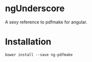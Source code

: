 # ngUnderscore
A sexy reference to pdfmake for angular.

# Installation
```
bower install --save ng-pdfmake
```
<!--
# Usage
```js
```
-->
